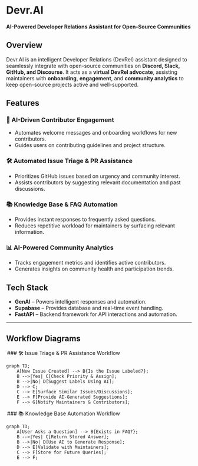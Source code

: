 # Devr.AI

**AI-Powered Developer Relations Assistant for Open-Source Communities**

## Overview
Devr.AI is an intelligent Developer Relations (DevRel) assistant designed to seamlessly integrate with open-source communities on **Discord, Slack, GitHub, and Discourse**. It acts as a **virtual DevRel advocate**, assisting maintainers with **onboarding**, **engagement**, and **community analytics** to keep open-source projects active and well-supported.

## Features
### 🤖 AI-Driven Contributor Engagement  
- Automates welcome messages and onboarding workflows for new contributors.  
- Guides users on contributing guidelines and project structure.  

### 🛠️ Automated Issue Triage & PR Assistance  
- Prioritizes GitHub issues based on urgency and community interest.  
- Assists contributors by suggesting relevant documentation and past discussions.  

### 📚 Knowledge Base & FAQ Automation  
- Provides instant responses to frequently asked questions.  
- Reduces repetitive workload for maintainers by surfacing relevant information.  

### 📊 AI-Powered Community Analytics  
- Tracks engagement metrics and identifies active contributors.  
- Generates insights on community health and participation trends.  

## Tech Stack
- **GenAI** – Powers intelligent responses and automation.  
- **Supabase** – Provides database and real-time event handling.  
- **FastAPI** – Backend framework for API interactions and automation.  

---

## Workflow Diagrams  


⁠ ### 🛠️ Issue Triage & PR Assistance Workflow  
```mermaid
graph TD;
    A[New Issue Created] --> B{Is the Issue Labeled?};
    B -->|Yes| C[Check Priority & Assign];
    B -->|No| D[Suggest Labels Using AI];
    D --> C;
    C --> E[Surface Similar Issues/Discussions];
    E --> F[Provide AI-Generated Suggestions];
    F --> G[Notify Maintainers & Contributors];
```

⁠ ### 📚 Knowledge Base Automation Workflow  
```mermaid
graph TD;
    A[User Asks a Question] --> B{Exists in FAQ?};
    B -->|Yes| C[Return Stored Answer];
    B -->|No| D[Use AI to Generate Response];
    D --> E[Validate with Maintainers];
    C --> F[Store for Future Queries];
    E --> F;
```





